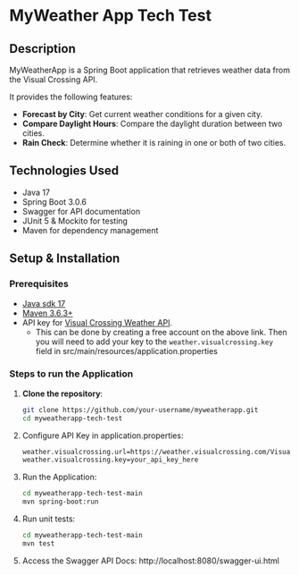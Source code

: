 # MyWeather App Tech Test

## Description

MyWeatherApp is a Spring Boot application that retrieves weather data from the Visual Crossing API.

It provides the following features:

- **Forecast by City**: Get current weather conditions for a given city.
- **Compare Daylight Hours**: Compare the daylight duration between two cities.
- **Rain Check**: Determine whether it is raining in one or both of two cities.

## Technologies Used
- Java 17
- Spring Boot 3.0.6
- Swagger for API documentation
- JUnit 5 & Mockito for testing
- Maven for dependency management

## Setup & Installation

### Prerequisites
- [Java sdk 17](https://openjdk.java.net/projects/jdk/17/)
- [Maven 3.6.3+](https://maven.apache.org/install.html)
- API key for [Visual Crossing Weather API](https://www.visualcrossing.com/weather-data-editions). 
  - This can be done by creating a free account on the above link. Then you will need to add your key to the `weather.visualcrossing.key` field in src/main/resources/application.properties

### Steps to run the Application
1. **Clone the repository**:
   
   ```sh
   git clone https://github.com/your-username/myweatherapp.git
   cd myweatherapp-tech-test
   ```
2. Configure API Key in application.properties:
   ```sh
   weather.visualcrossing.url=https://weather.visualcrossing.com/VisualCrossingWebServices/rest/services/
   weather.visualcrossing.key=your_api_key_here
   ```
3. Run the Application:

   ```sh
   cd myweatherapp-tech-test-main
   mvn spring-boot:run
   ```
4. Run unit tests:
   ```sh
   cd myweatherapp-tech-test-main
   mvn test
   ```
5. Access the Swagger API Docs: http://localhost:8080/swagger-ui.html  
   
   

